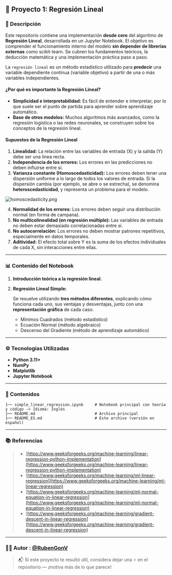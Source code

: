 ## 📘 Proyecto 1: Regresión Lineal

### 🧠 Descripción

Este repositorio contiene una implementación **desde cero** del algoritmo de **Regresión Lineal**, desarrollada en un Jupyter Notebook.
El objetivo es comprender el funcionamiento interno del modelo **sin depender de librerías externas** como scikit-learn.
Se cubren los fundamentos teóricos, la deducción matemática y una implementación práctica paso a paso.

La `regresión lineal` es un método estadístico utilizado para **predecir** una variable dependiente continua (variable objetivo) a partir de una o más variables independientes.

#### ¿Por qué es importante la Regresión Lineal?

* **Simplicidad e interpretabilidad:** Es fácil de entender e interpretar, por lo que suele ser el punto de partida para aprender sobre aprendizaje automático.
* **Base de otros modelos:** Muchos algoritmos más avanzados, como la regresión logística o las redes neuronales, se construyen sobre los conceptos de la regresión lineal.

#### Supuestos de la Regresión Lineal

1. **Linealidad:** La relación entre las variables de entrada (X) y la salida (Y) debe ser una línea recta.
2. **Independencia de los errores:** Los errores en las predicciones no deben influirse entre sí.
3. **Varianza constante (Homoscedasticidad):** Los errores deben tener una dispersión uniforme a lo largo de todos los valores de entrada.
   Si la dispersión cambia (por ejemplo, se abre o se estrecha), se denomina **heteroscedasticidad**, y representa un problema para el modelo.

![homoscedasticity.png](attachment\:homoscedasticity.png)

4. **Normalidad de los errores:** Los errores deben seguir una distribución normal (en forma de campana).
5. **No multicolinealidad (en regresión múltiple):** Las variables de entrada no deben estar demasiado correlacionadas entre sí.
6. **No autocorrelación:** Los errores no deben mostrar patrones repetitivos, especialmente en datos temporales.
7. **Aditividad:** El efecto total sobre Y es la suma de los efectos individuales de cada X, sin interacciones entre ellas.

---

### 📊 Contenido del Notebook

1. **Introducción teórica a la regresión lineal.**
2. **Regresión Lineal Simple:**

   Se resuelve utilizando **tres métodos diferentes**, explicando cómo funciona cada uno, sus ventajas y desventajas,
   junto con una **representación gráfica** de cada caso.

   * Mínimos Cuadrados (método estadístico)
   * Ecuación Normal (método algebraico)
   * Descenso del Gradiente (método de aprendizaje automático)

---

### ⚙️ Tecnologías Utilizadas

* **Python 3.11+**
* **NumPy**
* **Matplotlib**
* **Jupyter Notebook**

---

### 🧩 Contenidos

```
├── simple_linear_regression.ipynb     # Notebook principal con teoría y código -> Idioma: Inglés
├── README.md                          # Archivo principal
├── README_ES.md                       # Este archivo (versión en español)
```

---

### 📚 Referencias

> * [https://www.geeksforgeeks.org/machine-learning/linear-regression-python-implementation](https://www.geeksforgeeks.org/machine-learning/linear-regression-python-implementation)
> * [https://www.geeksforgeeks.org/machine-learning/ml-linear-regression](https://www.geeksforgeeks.org/machine-learning/ml-linear-regression)
> * [https://www.geeksforgeeks.org/machine-learning/ml-normal-equation-in-linear-regression](https://www.geeksforgeeks.org/machine-learning/ml-normal-equation-in-linear-regression)
> * [https://www.geeksforgeeks.org/machine-learning/gradient-descent-in-linear-regression](https://www.geeksforgeeks.org/machine-learning/gradient-descent-in-linear-regression)

---

### 👨‍💻 **Autor** : [@RubenGonV](https://github.com/RubenGonV)

> 📬 Si este proyecto te resultó útil, considera dejar una ⭐ en el repositorio — ¡motiva más de lo que parece!
